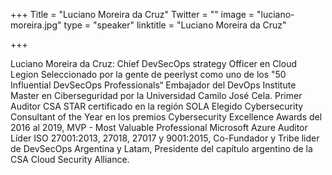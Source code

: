 ﻿+++
Title = "Luciano Moreira da Cruz"
Twitter = ""
image = "luciano-moreira.jpg"
type = "speaker"
linktitle = "Luciano Moreira da Cruz"

+++

Luciano Moreira da Cruz: 
Chief DevSecOps strategy Officer en Cloud Legion 
Seleccionado por la gente de peerlyst como uno de los "50 Influential DevSecOps Professionals“
Embajador del DevOps Institute
Master en Ciberseguridad por la Universidad Camilo José Cela. 
Primer Auditor CSA STAR certificado en la región SOLA
Elegido Cybersecurity Consultant of the Year en los premios Cybersecurity Excellence Awards del 2016 al 2019, 
MVP - Most Valuable Professional Microsoft Azure 
Auditor Líder ISO 27001:2013, 27018, 27017 y 9001:2015, 
Co-Fundador y Tribe lider de DevSecOps Argentina y Latam, 
Presidente del capítulo argentino de la CSA Cloud Security Alliance.